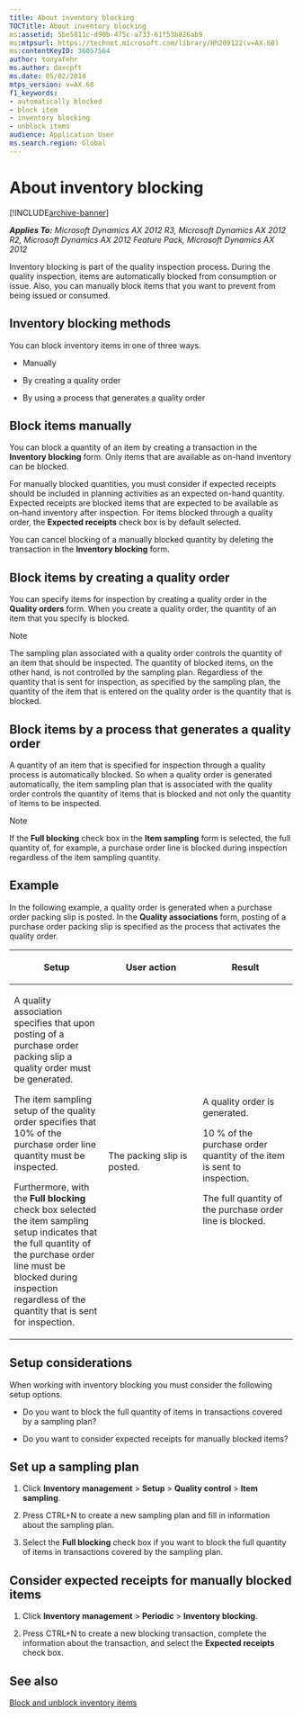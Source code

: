```yaml
---
title: About inventory blocking
TOCTitle: About inventory blocking
ms:assetid: 5be5811c-d90b-475c-a733-61f53b826ab9
ms:mtpsurl: https://technet.microsoft.com/library/Hh209122(v=AX.60)
ms:contentKeyID: 36057564
author: tonyafehr
ms.author: daxcpft
ms.date: 05/02/2014
mtps_version: v=AX.60
f1_keywords:
- automatically blocked
- block item
- inventory blocking
- unblock items
audience: Application User
ms.search.region: Global
---
```


# About inventory blocking 


[!INCLUDE[archive-banner](includes/archive-banner.md)]


_**Applies To:** Microsoft Dynamics AX 2012 R3, Microsoft Dynamics AX 2012 R2, Microsoft Dynamics AX 2012 Feature Pack, Microsoft Dynamics AX 2012_

Inventory blocking is part of the quality inspection process. During the quality inspection, items are automatically blocked from consumption or issue. Also, you can manually block items that you want to prevent from being issued or consumed.

## Inventory blocking methods

You can block inventory items in one of three ways.

  - Manually

  - By creating a quality order

  - By using a process that generates a quality order

## Block items manually

You can block a quantity of an item by creating a transaction in the **Inventory blocking** form. Only items that are available as on-hand inventory can be blocked.

For manually blocked quantities, you must consider if expected receipts should be included in planning activities as an expected on-hand quantity. Expected receipts are blocked items that are expected to be available as on-hand inventory after inspection. For items blocked through a quality order, the **Expected receipts** check box is by default selected.

You can cancel blocking of a manually blocked quantity by deleting the transaction in the **Inventory blocking** form.

## Block items by creating a quality order

You can specify items for inspection by creating a quality order in the **Quality orders** form. When you create a quality order, the quantity of an item that you specify is blocked.


> [!NOTE]
> <P>The sampling plan associated with a quality order controls the quantity of an item that should be inspected. The quantity of blocked items, on the other hand, is not controlled by the sampling plan. Regardless of the quantity that is sent for inspection, as specified by the sampling plan, the quantity of the item that is entered on the quality order is the quantity that is blocked.</P>



## Block items by a process that generates a quality order

A quantity of an item that is specified for inspection through a quality process is automatically blocked. So when a quality order is generated automatically, the item sampling plan that is associated with the quality order controls the quantity of items that is blocked and not only the quantity of items to be inspected.


> [!NOTE]
> <P>If the <STRONG>Full blocking</STRONG> check box in the <STRONG>Item sampling</STRONG> form is selected, the full quantity of, for example, a purchase order line is blocked during inspection regardless of the item sampling quantity.</P>



## Example

In the following example, a quality order is generated when a purchase order packing slip is posted. In the **Quality associations** form, posting of a purchase order packing slip is specified as the process that activates the quality order.

<table>
<colgroup>
<col style="width: 33%" />
<col style="width: 33%" />
<col style="width: 33%" />
</colgroup>
<thead>
<tr class="header">
<th><p>Setup</p></th>
<th><p>User action</p></th>
<th><p>Result</p></th>
</tr>
</thead>
<tbody>
<tr class="odd">
<td><p>A quality association specifies that upon posting of a purchase order packing slip a quality order must be generated.</p>
<p>The item sampling setup of the quality order specifies that 10% of the purchase order line quantity must be inspected.</p>
<p>Furthermore, with the <strong>Full blocking</strong> check box selected the item sampling setup indicates that the full quantity of the purchase order line must be blocked during inspection regardless of the quantity that is sent for inspection.</p></td>
<td><p>The packing slip is posted.</p></td>
<td><p>A quality order is generated.</p>
<p>10 % of the purchase order quantity of the item is sent to inspection.</p>
<p>The full quantity of the purchase order line is blocked.</p></td>
</tr>
</tbody>
</table>


## Setup considerations

When working with inventory blocking you must consider the following setup options.

  - Do you want to block the full quantity of items in transactions covered by a sampling plan?

  - Do you want to consider expected receipts for manually blocked items?

## Set up a sampling plan

1.  Click **Inventory management** \> **Setup** \> **Quality control** \> **Item sampling**.

2.  Press CTRL+N to create a new sampling plan and fill in information about the sampling plan.

3.  Select the **Full blocking** check box if you want to block the full quantity of items in transactions covered by the sampling plan.

## Consider expected receipts for manually blocked items

1.  Click **Inventory management** \> **Periodic** \> **Inventory blocking**.

2.  Press CTRL+N to create a new blocking transaction, complete the information about the transaction, and select the **Expected receipts** check box.

## See also

[Block and unblock inventory items](block-and-unblock-inventory-items.md)

  


